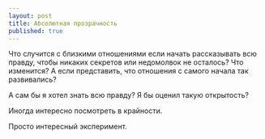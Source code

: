 ```yaml
---
layout: post
title: Абсолютная прозрачность
published: true
---
```

Что случится с близкими отношениями если начать рассказывать всю правду, чтобы никаких секретов или недомолвок не осталось?
Что изменится?
А если представить, что отношения с самого начала так развивались?

А сам бы я хотел знать всю правду?
Я бы оценил такую открытость?

Иногда интересно посмотреть в крайности.

Просто интересный эксперимент.
